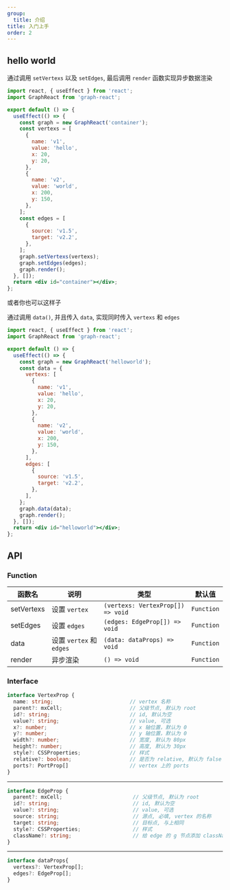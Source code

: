 ```yaml
---
group:
  title: 介绍
title: 入门上手
order: 2
---
```


## hello world

通过调用 `setVertexs` 以及 `setEdges`, 最后调用 `render` 函数实现异步数据渲染

```jsx
import react, { useEffect } from 'react';
import GraphReact from 'graph-react';

export default () => {
  useEffect(() => {
    const graph = new GraphReact('container');
    const vertexs = [
      {
        name: 'v1',
        value: 'hello',
        x: 20,
        y: 20,
      },
      {
        name: 'v2',
        value: 'world',
        x: 200,
        y: 150,
      },
    ];
    const edges = [
      {
        source: 'v1.5',
        target: 'v2.2',
      },
    ];
    graph.setVertexs(vertexs);
    graph.setEdges(edges);
    graph.render();
  }, []);
  return <div id="container"></div>;
};
```

或者你也可以这样子

通过调用 `data()`, 并且传入 `data`, 实现同时传入 `vertexs` 和 `edges`

```jsx
import react, { useEffect } from 'react';
import GraphReact from 'graph-react';

export default () => {
  useEffect(() => {
    const graph = new GraphReact('helloworld');
    const data = {
      vertexs: [
        {
          name: 'v1',
          value: 'hello',
          x: 20,
          y: 20,
        },
        {
          name: 'v2',
          value: 'world',
          x: 200,
          y: 150,
        },
      ],
      edges: [
        {
          source: 'v1.5',
          target: 'v2.2',
        },
      ],
    };
    graph.data(data);
    graph.render();
  }, []);
  return <div id="helloworld"></div>;
};
```

## API

### Function

<!-- prettier-ignore-start -->
| 函数名 | 说明 | 类型 | 默认值 |
| ----- | ---- | ---- | ----- |
| setVertexs | 设置 `vertex` | `(vertexs: VertexProp[]) => void` | `Function` |
| setEdges | 设置 `edges` | `(edges: EdgeProp[]) => void` | `Function` |
| data | 设置 `vertex` 和 `edges` | `(data: dataProps) => void` | `Function` |
| render | 异步渲染 | `() => void` | `Function` |
<!-- prettier-ignore-end -->

### Interface

<!-- prettier-ignore-start -->
```typescript
interface VertexProp {
  name: string;                         // vertex 名称
  parent?: mxCell;                      // 父级节点, 默认为 root
  id?: string;                          // id, 默认为空
  value?: string;                       // value, 可选
  x?: number;                           // x 轴位置，默认为 0
  y?: number;                           // y 轴位置，默认为 0
  width?: number;                       // 宽度, 默认为 80px
  height?: number;                      // 高度, 默认为 30px
  style?: CSSProperties;                // 样式
  relative?: boolean;                   // 是否为 relative, 默认为 false
  ports?: PortProp[]                    // vertex 上的 ports
}
```
-------
```typescript
interface EdgeProp {
  parent?: mxCell;                       // 父级节点, 默认为 root
  id?: string;                           // id, 默认为空
  value?: string;                        // value, 可选
  source: string;                        // 源点, 必填, vertex 的名称
  target: string;                        // 目标点, 与上相同
  style?: CSSProperties;                 // 样式
  className?: string;                    // 给 edge 的 g 节点添加 className
}
```
-------
```typescript
interface dataProps{
  vertexs?: VertexProp[];
  edges?: EdgeProp[];
}
```
<!-- prettier-ignore-end -->
